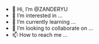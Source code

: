 - 👋 Hi, I’m @ZANDERYU
- 👀 I’m interested in ...
- 🌱 I’m currently learning ...
- 💞️ I’m looking to collaborate on ...
- 📫 How to reach me ...

<!---
ZANDERYU/ZANDERYU is a ✨ special ✨ repository because its `README.md` (this file) appears on your GitHub profile.
You can click the Preview link to take a look at your changes.
--->

